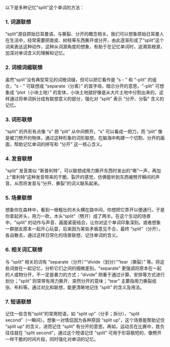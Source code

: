 以下是多种记忆“split”这个单词的方法：
### 1. 词源联想
“split”源自原始日耳曼语，与撕裂、分开的概念相关。我们可以想象原始日耳曼人在生活中，经常需要把兽皮、树枝等东西撕开或分开，由此逐渐形成了“split”这个词来表达这种动作，这种从词源角度的想象，有助于在记忆单词时，追溯其根源，加深对单词含义的理解和记忆。 

### 2. 词根词缀联想
虽然“split”没有典型常见的词根词缀，但可以把它看作是 “s - ” 和 “-plit” 的组合，“s - ” 可联想成 “separate（分离）” 的首字母，暗示分开的意思，“-plit” 可想象成 “plot（小块土地）” 的变体，小块土地就好像是从大片土地中分割出来的，这样通过将单词拆分成有联想意义的部分，强化对 “split” 表示 “分开、分裂” 含义的记忆。 

### 3. 词形联想
“split” 的外形有点像 “s” 把 “plit” 从中间劈开。“s” 可以看成一把刀，而 “plit” 像是被刀劈开的物体，通过这种形象的词形联想，在脑海中构建一个切割、分开的画面，帮助记忆单词的拼写和 “分开” 这一核心含义。 

### 4. 发音联想
“split” 发音类似 “斯普利特”，可以联想成用力撕开东西时发出的“嘶”一声，再加上“普利特”这种发音带来的干脆、裂开的感觉，仿佛能听到东西被劈开瞬间的声音，从而将发音与“分开、撕裂”的词义联系起来。 

### 5. 场景联想
想象你在森林中，看到一根粗壮的木头横在路中间，你想把它弄开以便通行。于是你拿起斧头，用力一砍，木头“split”（劈开）成了两半。在这个生动的场景中，“split” 的动作与声音、画面紧密结合，让你对这个单词印象深刻。或者想象一群朋友原本一起开心玩耍，后来因为某些矛盾意见不合，最终 “split”（分开），各自散去，通过这样日常化的场景联想，记住单词的含义。 

### 6. 相关词汇联想
与 “split” 相关的词有 “separate（分开）”“divide（划分）”“tear（撕裂）” 等。将这些词放在一起记忆，分析它们之间的细微差别。“separate” 更强调将原本在一起的人或物分开，不一定是暴力的方式；“divide” 侧重于通过计算、安排等方式进行划分；“split” 则常带有用力撕开、突然分开的意味；“tear” 主要指用力撕裂纸张、布料等。通过对比和联想，能更清晰地记住 “split” 的含义及用法。 

### 7. 短语联想
记住一些含有“split”的常用短语，如 “split up”（分手；拆分），“split second”（一瞬间）。想象一对情侣因为各种原因 “split up”，这个场景能帮助记住 “split up” 的含义，进而记住 “split” 有分开的意思。再如，运动员在比赛中，胜负往往就在 “split second”，通过这个短语记住 “split” 可用于形容极短的、像劈开一样干脆的时间片段，同时强化对单词的记忆。 